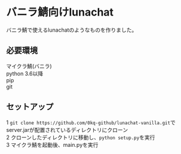# バニラ鯖向けlunachat
バニラ鯖で使えるlunachatのようなものを作りました。  
## 必要環境
マイクラ鯖(バニラ)  
python 3.6以降  
pip  
git  
## セットアップ
1 `git clone https://github.com/0kq-github/lunachat-vanilla.git`でserver.jarが配置されているディレクトリにクローン  
2 クローンしたディレクトリに移動し、`python setup.py`を実行  
3 マイクラ鯖を起動後、main.pyを実行  

